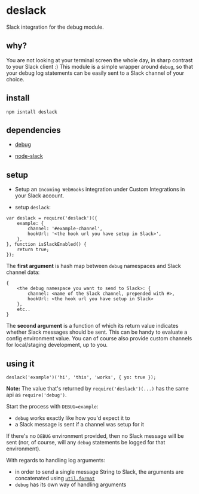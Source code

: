 # deslack
Slack integration for the debug module. 


## why?

You are not looking at your terminal screen the whole day, in sharp contrast to your Slack client :) This module is a simple wrapper around `debug`, so that your debug log statements can be easily sent to a Slack channel of your choice.


## install

`npm isntall deslack`


## dependencies

- [debug](https://github.com/visionmedia/debug)

- [node-slack](https://github.com/xoxco/node-slack)


## setup

- Setup an `Incoming WebHooks` integration under Custom Integrations in your Slack account.

- setup `deslack`:

```
var deslack = require('deslack')({
    example: {
        channel: '#example-channel',
        hookUrl: '<the hook url you have setup in Slack>',
    },
}, function isSlackEnabled() {
    return true;
});
```

The **first argument** is hash map between `debug` namespaces and Slack channel data:

```
{
    <the debug namespace you want to send to Slack>: {
        channel: <name of the Slack channel, prepended with #>,
        hookUrl: <the hook url you have setup in Slack>
    },
    etc..
}
```

The **second argument** is a function of which its return value indicates whether Slack messages should be sent. This can be handy to evaluate a config environment value. You can of course also provide custom channels for local/staging development, up to you.

## using it

```
deslack('example')('hi', 'this', 'works', { yo: true });
```

**Note:** The value that's returned by `require('deslack')(...)` has the same api as `require('debug')`.

Start the process with `DEBUG=example`:
 - `debug` works exactly like how you'd expect it to
 - a Slack message is sent if a channel was setup for it

If there's no `DEBUG` environment provided, then no Slack message will be sent (nor, of course, will any `debug` statements be logged for that environment).

With regards to handling log arguments:
- in order to send a single message String to Slack, the arguments are concatenated using [`util.format`](https://nodejs.org/docs/latest/api/util.html#util_util_format_format)
- `debug` has its own way of handling arguments
